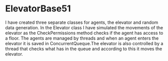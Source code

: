 # ElevatorBase51

I have created three separate classes for agents, the elevator and random data generation.
In the Elevator class I have simulated the movements of the elevator as the CheckPermissions method checks if the agent has access to a floor.
The agents are managed by threads and when an agent enters the elevator it is saved in ConcurrentQueque.Тhe elevator is also controlled by a thread that checks what has
in the queue and according to this it moves the elevator.
